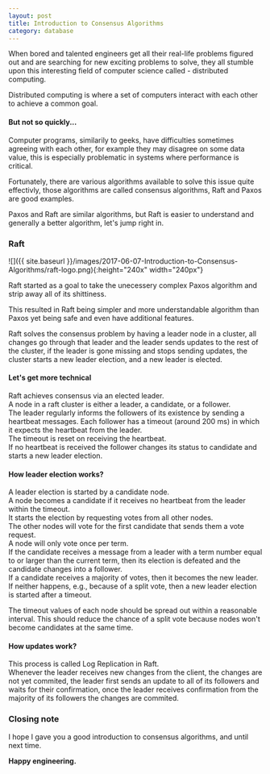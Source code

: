 ```yaml
---
layout: post
title: Introduction to Consensus Algorithms
category: database
---
```

When bored and talented engineers get all their real-life problems figured out and are searching for new exciting problems to solve, they all stumble upon this interesting field of computer science called - distributed computing.

Distributed computing is where a set of computers interact with each other to achieve a common goal.

#### But not so quickly...
Computer programs, similarily to geeks, have difficulties sometimes agreeing with each other, for example they may disagree on some data value, this is especially problematic in systems where performance is critical.  

Fortunately, there are various algorithms available to solve this issue quite effectivly, those algorithms are called consensus algorithms, Raft and Paxos are good examples.

Paxos and Raft are similar algorithms, but Raft is easier to understand and generally a better algorithm, let's jump right in.

### Raft
![]({{ site.baseurl }}/images/2017-06-07-Introduction-to-Consensus-Algorithms/raft-logo.png){:height="240x" width="240px"}  

Raft started as a goal to take the unecessery complex Paxos algorithm and strip away all of its shittiness.

This resulted in Raft being simpler and more understandable algorithm than Paxos yet being safe and even have additional features.

Raft solves the consensus problem by having a leader node in a cluster, all changes go through that leader and the leader sends updates to the rest of the cluster, if the leader is gone missing and stops sending updates, the cluster starts a new leader election, and a new leader is elected.

#### Let's get more technical
Raft achieves consensus via an elected leader.  
A node in a raft cluster is either a leader, a candidate, or a follower.  
The leader regularly informs the followers of its existence by sending a heartbeat messages.
Each follower has a timeout (around 200 ms) in which it expects the heartbeat from the leader.  
The timeout is reset on receiving the heartbeat.  
If no heartbeat is received the follower changes its status to candidate and starts a new leader election.

#### How leader election works?
A leader election is started by a candidate node.  
A node becomes a candidate if it receives no heartbeat from the leader within the timeout.  
It starts the election by requesting votes from all other nodes.  
The other nodes will vote for the first candidate that sends them a vote request.  
A node will only vote once per term.  
If the candidate receives a message from a leader with a term number equal to or larger than the current term, then its election is defeated and the candidate changes into a follower.  
If a candidate receives a majority of votes, then it becomes the new leader.  
If neither happens, e.g., because of a split vote, then a new leader election is started after a timeout.

The timeout values of each node should be spread out within a reasonable interval. This should reduce the chance of a split vote because nodes won't become candidates at the same time.

#### How updates work?
This process is called Log Replication in Raft.  
Whenever the leader receives new changes from the client, the changes are not yet commited, the leader first sends an update to all of its followers and waits for their confirmation, once the leader receives confirmation from the majority of its followers the changes are commited.

### Closing note
I hope I gave you a good introduction to consensus algorithms, and until next time.

**Happy engineering.**
